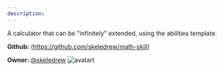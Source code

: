 ```yaml
---
description: 
---
```

A calculator that can be "infinitely" extended, using the abilities template.

**Github:** (https://github.com/skeledrew/math-skill)

**Owner:** [@skeledrew](https://github.com/skeledrew) ![avatart](https://avatars2.githubusercontent.com/u/4778481?v=4)

